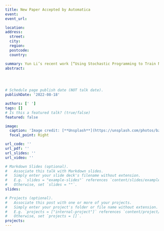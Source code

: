 ```yaml
---
title: New Paper Accepted by Automatica
event: 
event_url: 

location:  
address:
  street:  
  city:  
  region:  
  postcode:  
  country:  

summary: Yun Li’s recent work [“Using Stochastic Programming to Train Neural Network Approximation of Nonlinear MPC Laws”](https://www.sciencedirect.com/science/article/abs/pii/S0005109822005295?via%3Dihub) was published in the Automatica.
abstract:  


 

# Schedule page publish date (NOT talk date).
publishDate: '2022-08-18'

authors: [' ']
tags: []
# Is this a featured talk? (true/false)
featured: false

image:
  caption: 'Image credit: [**Unsplash**](https://unsplash.com/photos/bzdhc5b3Bxs)'
  focal_point: Right

url_code: ''
url_pdf: '' 
url_slides: ''
url_video: ''

# Markdown Slides (optional).
#   Associate this talk with Markdown slides.
#   Simply enter your slide deck's filename without extension.
#   E.g. `slides = "example-slides"` references `content/slides/example-slides.md`.
#   Otherwise, set `slides = ""`.
slides:

# Projects (optional).
#   Associate this post with one or more of your projects.
#   Simply enter your project's folder or file name without extension.
#   E.g. `projects = ["internal-project"]` references `content/project/deep-learning/index.md`.
#   Otherwise, set `projects = []`.
projects:
---
```

